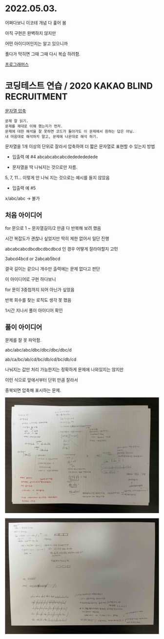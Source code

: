 # 2022.05.03.

어쩌다보니 이코테 개념 다 훑어 봄

아직 구현은 완벽하지 않지만

어떤 아이디어인지는 알고 있으니까

풀다가 막히면 그때 그때 다시 복습 하려함.

[프로그래머스](https://programmers.co.kr/learn/challenges)

# 코딩테스트 연습 / 2020 KAKAO BLIND RECRUITMENT

[문자열 압축](https://programmers.co.kr/learn/courses/30/lessons/60057)

```
문제 잘 읽기.
문제를 제대로 이해 했는지가 먼저.
문제에 대한 해석을 잘 못하면 코드가 돌아가도 이 문제에서 원하는 답은 아님.
내 마음대로 해석하지 말고, 문제에 나온대로 해석 하기.
```

문자열을 1개 이상의 단위로 잘라서 압축하여 더 짧은 문자열로 표현할 수 있는지 방법

* 입출력 예 #4 abcabcabcabcdededededede

* 문자열을 딱 나눠지는 것으로만 자름.

5, 7, 11... 이렇게 안 나눠 지는 것으로는 예시를 들지 않았음

* 입출력 예 #5

x/abc/abc -> 불가

## 처음 아이디어

for 문으로 1 ~ 문자열길이/2 만큼 다 반복해 보려 했음

시간 복잡도가 괜찮나 싶었지만 딱히 제한 없어서 일단 진행

abcabcabcdbcdbcdbcdbcd 인 경우 어떻게 잘라야할지 고민

3abcd4bcd or 2abcab5bcd

결국 길이는 같으니 개수만 출력에는 문제 없다고 판단

이 아이디어로 구현 하다보니

for 문이 3중첩까지 되어 아닌가 싶었음

반복 회수를 찾는 로직도 생각 못 했음

1시간 지나서 풀이 아이디어 확인

## 풀이 아이디어

문제를 잘 못 파악함.

abc/abc/abc/dbc/dbc/dbc/dbc/d

ab/ca/bc/ab/cd/bc/db/cd/bc/db/cd

나눠지는 값만 처리 가능한지는 정확하게 문제에 나와있지는 않지만

이런 식으로 앞에서부터 단위 만큼 잘라서

중복되면 압축해 표시하는 문제.

![사진1](2022.05.03.1.jpg)

![사진1](2022.05.03.2.jpg)

